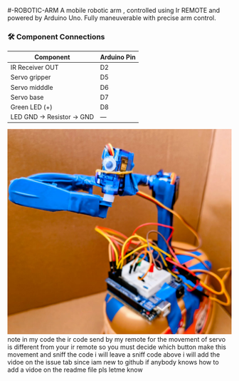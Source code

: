 #-ROBOTIC-ARM
A mobile robotic arm , controlled using Ir REMOTE and powered by Arduino Uno. Fully maneuverable with precise arm control.
### 🛠️ Component Connections

| Component               | Arduino Pin        |
|------------------------|--------------------|
| IR Receiver OUT         | D2                 |
| Servo gripper           | D5                |
| Servo midddle           | D6                  |
| Servo base               | D7               |
| Green LED (+)           | D8                 |
| LED GND → Resistor → GND | —                 |

![Robotic Arm Image](https://raw.githubusercontent.com/abdulhaadicoder/MOBILE-ROBOTIC-ARM/88368a38bb21d4b19ae60e53b3c1f7602c5e91f5/WhatsApp%20Image%202025-06-05%20at%2011.38.23_369f75e7.jpg)
note in my code the ir code send by my remote  for the movement of servo is different from your ir remote so you must decide which button make this movement and  sniff the code i will leave a sniff code above 
i will add the vidoe on the issue tab since iam new to github if anybody  knows how to add a vidoe on the readme file pls letme know
